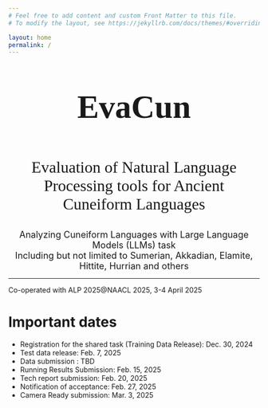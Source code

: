 ```yaml
---
# Feel free to add content and custom Front Matter to this file.
# To modify the layout, see https://jekyllrb.com/docs/themes/#overriding-theme-defaults

layout: home
permalink: /
---
```

<center><p style = "font-family:georgia,garamond,serif;font-size:65px"> <b>EvaCun </b> <br></p>
<font size = "6"><p style = "font-family:georgia,garamond,serif;">
Evaluation of Natural Language Processing tools for Ancient Cuneiform Languages </p>  </font> </center>


<font size = "4"> <center> Analyzing Cuneiform Languages with Large Language Models (LLMs) task </center> </font>
<font size = "4"> <center> Including but not limited to Sumerian, Akkadian, Elamite, Hittite, Hurrian and others </center> </font>

____
Co-operated with ALP 2025@NAACL 2025, 3-4 April 2025
  
# Important dates

- Registration for the shared task (Training Data Release): Dec. 30, 2024
- Test data release: Feb. 7, 2025
- Data submission : TBD
- Running Results Submission: Feb. 15, 2025
- Tech report submission: Feb. 20, 2025
- Notification of acceptance: Feb. 27, 2025
- Camera Ready submission: Mar. 3, 2025
